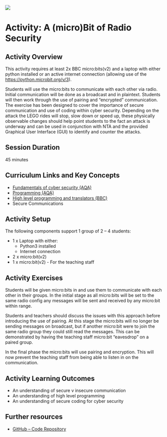 ![](https://uwe-cyber.github.io/images/uwe_banner.png)

# Activity: A (micro)Bit of Radio Security

## Activity Overview

This activity requires at least 2x BBC micro:bits(v2) and a laptop with either python installed or an active internet connection (allowing use of the https://python.microbit.org/v/3).  

Students will use the micro:bits to communicate with each other via radio. Initial communication will be done as a broadcast and in plaintext. Students will then work through the use of pairing and “encrypted” communication. The exercise has been designed to cover the importance of secure communication and use of coding within cyber security. 
Depending on the attack the LEGO rides will stop, slow down or speed up, these physically observable changes should help point students to the fact an attack is underway and can be used in conjunction with NTA and the provided Graphical User Interface (GUI) to identify and counter the attacks.

## Session Duration

45 minutes

## Curriculum Links and Key Concepts

* [Fundamentals of cyber security (AQA)](https://www.aqa.org.uk/subjects/computer-science-and-it/gcse/computer-science-8525/subject-content#Cyber_security)
* [Programming (AQA)](https://www.aqa.org.uk/subjects/computer-science-and-it/gcse/computer-science-8525/subject-content#Programming)
* [High level programming and translators (BBC)](https://www.bbc.co.uk/bitesize/guides/z4cck2p/revision/1)
* Secure Communications

## Activity Setup

The following components support 1 group of 2 – 4  students: 

* 1 x Laptop with either: 
  * Python3 installed 
  * Internet connection 
* 2 x micro:bit(v2) 
* 1 x micro:bit(v2) - For the teaching staff 

## Activity Exercises

Students will be given micro:bits in and use them to communicate with each other in their groups. In the initial stage as all micro:bits will be set to the same radio config any messages will be sent and received by any micro:bit within range.  

Students and teachers should discuss the issues with this approach before introducing the use of pairing. At this stage the micro:bits will no longer be sending messages on broadcast, but if another micro:bit were to join the same radio group they could still read the messages. This can be demonstrated by having the teaching staff micro:bit “eavesdrop” on a paired group. 

In the final phase the micro:bits will use pairing and encryption. This will now prevent the teaching staff from being able to listen in on the communication.  

## Activity Learning Outcomes

* An understanding of secure v insecure communication
* An understanding of high level programming
* An understanding of secure coding for cyber security 

## Further resources 

* [GitHub – Code Repository](https://github.com/uwe-cyber/micro-bit_of_radio_security) 


